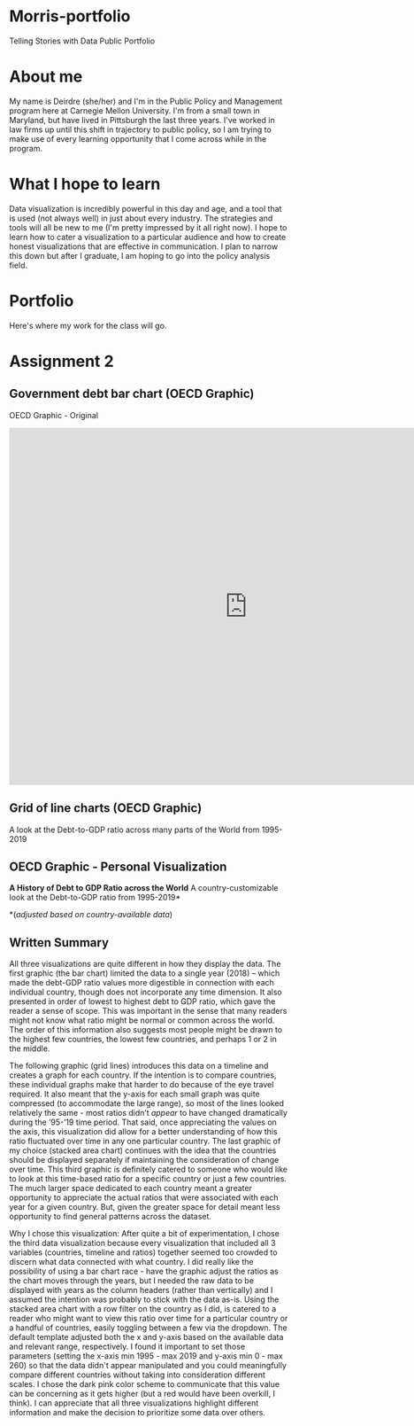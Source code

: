 # Morris-portfolio
Telling Stories with Data Public Portfolio

# About me
My name is Deirdre (she/her) and I'm in the Public Policy and Management program here at Carnegie Mellon University. I'm from a small town in Maryland, but have lived in Pittsburgh the last three years. I've worked in law firms up until this shift in trajectory to public policy, so I am trying to make use of every learning opportunity that I come across while in the program. 

# What I hope to learn
Data visualization is incredibly powerful in this day and age, and a tool that is used (not always well) in just about every industry. The strategies and tools will all be new to me (I'm pretty impressed by it all right now). I hope to learn how to cater a visualization to a particular audience and how to create honest visualizations that are effective in communication. I plan to narrow this down but after I graduate, I am hoping to go into the policy analysis field. 

# Portfolio
Here's where my work for the class will go.

# Assignment 2
## Government debt bar chart (OECD Graphic)
OECD Graphic - Original
<iframe src="https://data.oecd.org/chart/6vvB" width="860" height="645" style="border: 0" mozallowfullscreen="true" webkitallowfullscreen="true" allowfullscreen="true"><a href="https://data.oecd.org/chart/6vvB" target="_blank">OECD Chart: General government debt, Total, % of GDP, Annual, 2018</a></iframe>

## Grid of line charts (OECD Graphic)
A look at the Debt-to-GDP ratio across many parts of the World from 1995-2019
<div class="flourish-embed flourish-chart" data-src="visualisation/7696916"><script src="https://public.flourish.studio/resources/embed.js"></script></div>

## OECD Graphic - Personal Visualization
**A History of Debt to GDP Ratio across the World**
A country-customizable look at the Debt-to-GDP ratio from 1995-2019*

*(*adjusted based on country-available data*) 
<div class="flourish-embed flourish-chart" data-src="visualisation/7698298"><script src="https://public.flourish.studio/resources/embed.js"></script></div>


## Written Summary
All three visualizations are quite different in how they display the data. The first graphic (the bar chart) limited the data to a single year (2018) – which made the debt-GDP ratio values more digestible in connection with each individual country, though does not incorporate any time dimension. It also presented in order of lowest to highest debt to GDP ratio, which gave the reader a sense of scope. This was important in the sense that many readers might not know what ratio might be normal or common across the world. The order of this information also suggests most people might be drawn to the highest few countries, the lowest few countries, and perhaps 1 or 2 in the middle.

The following graphic (grid lines) introduces this data on a timeline and creates a graph for each country. If the intention is to compare countries, these individual graphs make that harder to do because of the eye travel required. It also meant that the y-axis for each small graph was quite compressed (to accommodate the large range), so most of the lines looked relatively the same - most ratios didn’t *appear* to have changed dramatically during the ’95-’19 time period. That said, once appreciating the values on the axis, this visualization did allow for a better understanding of how this ratio fluctuated over time in any one particular country. 
The last graphic of my choice (stacked area chart) continues with the idea that the countries should be displayed separately if maintaining the consideration of change over time. This third graphic is definitely catered to someone who would like to look at this time-based ratio for a specific country or just a few countries. The much larger space dedicated to each country meant a greater opportunity to appreciate the actual ratios that were associated with each year for a given country. But, given the greater space for detail meant less opportunity to find general patterns across the dataset.

Why I chose this visualization: After quite a bit of experimentation, I chose the third data visualization because every visualization that included all 3 variables (countries, timeline and ratios) together seemed too crowded to discern what data connected with what country. I did really like the possibility of using a bar chart race - have the graphic adjust the ratios as the chart moves through the years, but I needed the raw data to be displayed with years as the column headers (rather than vertically) and I assumed the intention was probably to stick with the data as-is. Using the stacked area chart with a row filter on the country as I did, is catered to a reader who might want to view this ratio over time for a particular country or a handful of countries, easily toggling between a few via the dropdown. The default template adjusted both the x and y-axis based on the available data and relevant range, respectively. I found it important to set those parameters (setting the x-axis min 1995 - max 2019 and y-axis min 0 - max 260) so that the data didn't appear manipulated and you could meaningfully compare different countries without taking into consideration different scales. I chose the dark pink color scheme to communicate that this value can be concerning as it gets higher (but a red would have been overkill, I think). I can appreciate that all three visualizations highlight different information and make the decision to prioritize some data over others.
